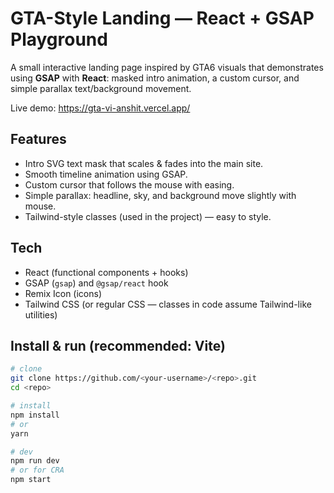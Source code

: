 # GTA-Style Landing — React + GSAP Playground

A small interactive landing page inspired by GTA6 visuals that demonstrates using **GSAP** with **React**: masked intro animation, a custom cursor, and simple parallax text/background movement.

Live demo: https://gta-vi-anshit.vercel.app/

## Features
- Intro SVG text mask that scales & fades into the main site.
- Smooth timeline animation using GSAP.
- Custom cursor that follows the mouse with easing.
- Simple parallax: headline, sky, and background move slightly with mouse.
- Tailwind-style classes (used in the project) — easy to style.

## Tech
- React (functional components + hooks)
- GSAP (`gsap`) and `@gsap/react` hook
- Remix Icon (icons)
- Tailwind CSS (or regular CSS — classes in code assume Tailwind-like utilities)

## Install & run (recommended: Vite)
```bash
# clone
git clone https://github.com/<your-username>/<repo>.git
cd <repo>

# install
npm install
# or
yarn

# dev
npm run dev
# or for CRA
npm start
